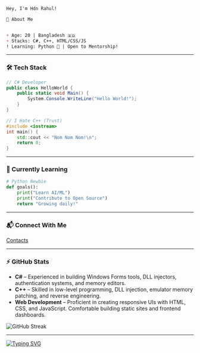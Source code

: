 ````markdown
Hey, I'm Hdn Rahul! 

🚀 About Me


+ Age: 20 | Bangladesh 🇧🇩 
+ Stacks: C#, C++, HTML/CSS/JS 
! Learning: Python 🐍 | Open to Mentorship!
````

---

### 🛠 Tech Stack

```csharp
// C# Developer
public class HelloWorld {
    public static void Main() {
        System.Console.WriteLine("Hello World!");
    }
}
```

```cpp
// I Hate C++ (Trust)
#include <iostream>
int main() {
    std::cout << "Nom Nom Nom!\n";
    return 0;
}
```

---

### 🌱 Currently Learning

```python
# Python Newbie 
def goals():
    print("Learn AI/ML")
    print("Contribute to Open Source")
    return "Growing daily!"
```

---

### 📬 Connect With Me

[Contacts](hdn_rahul)

---

### ⚡ GitHub Stats

- **C#** – Experienced in building Windows Forms tools, DLL injectors, authentication systems, and memory editors.
- **C++** – Skilled in low-level programming, DLL injection, emulator memory patching, and reverse engineering.
- **Web Development** – Proficient in creating responsive UIs with HTML, CSS, and JavaScript. Comfortable building static sites and frontend dashboards.

![GitHub Streak](https://streak-stats.demolab.com?user=RealTenzo&theme=radical&border_radius=10)

---

<a href="#">
  <img src="https://readme-typing-svg.demolab.com?font=Fira+Code&pause=1000&color=6E45E2&center=true&vCenter=true&width=435&lines=DM+me+on+Discord!;Let's+collaborate+%3A)" alt="Typing SVG" />
</a>
